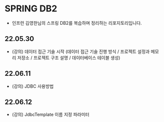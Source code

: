 # SPRING DB2
- 인프런 김영한님의 스프링 DB2를 복습하며 정리하는 리포지토리입니다.


## 22.05.30
- (강의) 데이터 접근 기술 시작 (데이터 접근 기술 진행 방식 / 프로젝트 설정과 메모리 저장소 / 프로젝트 구조 설명 / 데이터베이스 테이블 생성)

## 22.06.11
- (강의) JDBC 사용방법

## 22.06.12
- (강의) JdbcTemplate 이름 지정 파라미터
